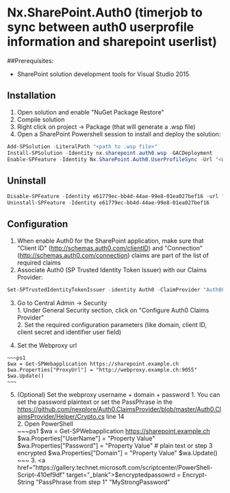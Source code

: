 # Nx.SharePoint.Auth0 (timerjob to sync between auth0 userprofile information and sharepoint userlist)

##Prerequisites:
- SharePoint solution development tools for Visual Studio 2015

## Installation

  1. Open solution and enable "NuGet Package Restore"
  2. Compile solution
  3. Right click on project -> Package (that will generate a .wsp file)
  4. Open a SharePoint Powershell session to install and deploy the solution:

  ~~~ps1
  Add-SPSolution -LiteralPath "<path to .wsp file>"
  Install-SPSolution -Identity nx.sharepoint.auth0.wsp -GACDeployment
  Enable-SPFeature -Identity Nx.SharePoint.Auth0.UserProfileSync -Url "<WebApp>" # Where the sync should run
  ~~~

## Uninstall 
~~~ps1
Disable-SPFeature -Identity e61779ec-bb4d-44ae-99e8-01ea027bef16 -url "<WebApp>"
Uninstall-SPFeature -Identity e61779ec-bb4d-44ae-99e8-01ea027bef16 
~~~






## Configuration  
  1. When enable Auth0 for the SharePoint application, make sure that "Client ID" (http://schemas.auth0.com/clientID) and       "Connection" (http://schemas.auth0.com/connection) claims are part of the list of required claims  
  2. Associate Auth0 (SP Trusted Identity Token Issuer) with our Claims Provider: 
  
  ~~~ps1
  Set-SPTrustedIdentityTokenIssuer -identity Auth0 -ClaimProvider "Auth0FederatedUsers"  
  ~~~
  
  3. Go to Central Admin -> Security      
    1. Under General Security section, click on "Configure Auth0 Claims Provider"      
    2. Set the required configuration parameters (like domain, client ID, client secret and identifier user field)
  
  4. Set the Webproxy url
  
    ~~~ps1
    $wa = Get-SPWebapplication https://sharepoint.example.ch
    $wa.Properties["ProxyUrl"] = "http://webproxy.example.ch:9055"
    $wa.Update()
    ~~~

  5. (Optional) Set the webproxy username + domain + password
    1. You can set the password plaintext or set the PassPhrase in the https://github.com/nexplore/Auth0.ClaimsProvider/blob/master/Auth0.ClaimsProvider/Helper/Crypto.cs line 14  
    2. Open PowerShell  
    ~~~ps1
    $wa = Get-SPWebapplication https://sharepoint.example.ch
    $wa.Properties["UserName"] = "Property Value"
    $wa.Properties["Password"] = "Property Value" # plain text or step 3 encrypted 
    $wa.Properties["Domain"] = "Property Value"
    $wa.Update()
    ~~~
    3. <a href="https://gallery.technet.microsoft.com/scriptcenter/PowerShell-Script-410ef9df" target="_blank">$encryptedpassowrd = Encrypt-String "PassPhrase from step 1" "MyStrongPassword"</a>

